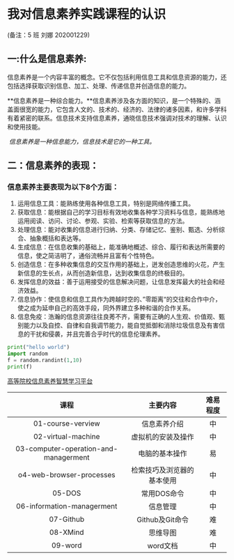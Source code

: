 # 我对信息素养实践课程的认识

(备注：5 班    刘娜    202001229)

## 一:什么是信息素养:

   ​ 信息素养是一个内容丰富的概念。它不仅包括利用信息工具和信息资源的能力，还包括选择获取识别信息、加工、处理、传递信息并创造信息的能力。

   **信息素养是一种综合能力。**信息素养涉及各方面的知识，是一个特殊的、涵盖面很宽的能力，它包含人文的、技术的、经济的、法律的诸多因素，和许多学科有着紧密的联系。信息技术支持信息素养，通晓信息技术强调对技术的理解、认识和使用技能。

​    *信息素养是一种信息能力，信息技术是它的一种工具。*

## 二：信息素养的表现：

### 信息素养主要表现为以下8个方面：

1. 运用信息工具：能熟练使用各种信息工具，特别是网络传播工具。
2. 获取信息：能根据自己的学习目标有效地收集各种学习资料与信息，能熟练地运用阅读、访问、讨论、参观、实验、检索等获取信息的方法。
3. 处理信息：能对收集的信息进行归纳、分类、存储记忆、鉴别、甄选、分析综合、抽象概括和表达等。
4. 生成信息：在信息收集的基础上，能准确地概述、综合、履行和表达所需要的信息，使之简洁明了，通俗流畅并且富有个性特色。
5. 创造信息：在多种收集信息的交互作用的基础上，迸发创造思维的火花，产生新信息的生长点，从而创造新信息，达到收集信息的终极目的。
6. 发挥信息的效益：善于运用接受的信息解决问题，让信息发挥最大的社会和经济效益。
7. 信息协作：使信息和信息工具作为跨越时空的、”零距离“的交往和合作中介，使之成为延申自己的高效手段，同外界建立多种和谐的合作关系。
8. 信息免疫：浩瀚的信息资源往往良莠不齐，需要有正确的人生观、价值观、甄别能力以及自控、自律和自我调节能力，能自觉抵御和消除垃圾信息及有害信息的干扰和侵袭，并且完善合乎时代的信息伦理素养。

```python
print("hello world")
import random
f = random.randint(1,10)
print(f)
```

[高等院校信息素养智慧学习平台](http://www.ryzhihui.com/content/front/enter.html)





|                 课程                  |          主要内容          | 难易程度 |
| :-----------------------------------: | :------------------------: | :------: |
|           01-course-verview           |        信息素养介绍        |    中    |
|          02-virtual-machine           |     虚拟机的安装及操作     |    中    |
| 03-computer-operation-and-managerment |       电脑的基本操作       |    易    |
|       o4-web-browser-processes        | 检索技巧及浏览器的基本使用 |    中    |
|                05-DOS                 |        常用DOS命令         |    中    |
|      06-information-managerment       |          信息管理          |    中    |
|               07-Github               |      Github及Git命令       |    难    |
|               08-XMind                |          思维导图          |    难    |
|                09-word                |          word文档          |    中    |

